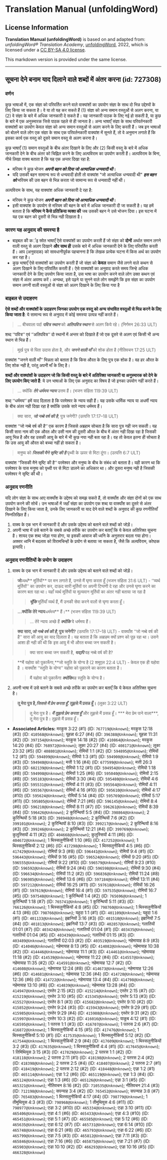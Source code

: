 # Translation Manual (unfoldingWord)

## License Information

**Translation Manual (unfoldingWord)** is based on and adapted from: _unfoldingWord® Translation Academy_, [unfoldingWord](https://unfoldingword.org/utw), 2022, which is licensed under a [CC BY-SA 4.0 license](https://creativecommons.org/licenses/by-sa/4.0/legalcode.en).

This markdown version is provided under the same license.



--------------------------------

## सूचना देने बनाम याद दिलाने वाले शब्दों में अंतर करना (id: 727308)

### वर्णन

कुछ भाषाओं में, एक संज्ञा को परिवर्तित करने वाले वाक्यांशों का उपयोग संज्ञा के साथ दो भिन्न उद्देश्यों के लिए किया जा सकता है। वे या तो यह कर सकते हैं (1\) संज्ञा को अन्य समान वस्तुओं से अलग करना, या (2\) वे संज्ञा के बारे में अधिक जानकारी दे सकते हैं। यह जानकारी पाठक के लिए नई हो सकती है, या कुछ के बारे में एक अनुस्मारक जिसे पाठक पहले से ही जानता है। अन्य भाषाएँ संज्ञा के साथ परिवर्तनकारी वाक्यांशों का उपयोग केवल संज्ञा को अन्य समान वस्तुओं से अलग करने के लिए करती हैं। जब इन भाषाओं को बोलने वाले लोग एक संज्ञा के साथ एक परिवर्तनकारी वाक्यांश में सुनते हैं, तो वे अनुमान लगाते हैं कि इसका कार्य एक वस्तु को दूसरे समान वस्तु से अलग करना है।

कुछ भाषाएँ (1\) समान वस्तुओं के बीच अंतर दिखाने के लिए और (2\) किसी वस्तु के बारे में अधिक जानकारी देने के बीच अंतर को चिह्नित करने के लिए अल्पविराम का उपयोग करती हैं। अल्पविराम के बिना, नीचे लिखा वाक्य बताता है कि यह एक अन्तर दिखा रहा है:

* मरियम ने कुछ भोजन ***अपनी बहन को दिया जो अत्याधिक धन्यवादी थी***।
* यदि उसकी बहन सामान्य रूप से धन्यवादी होती तो वाक्यांश "जो अत्याधिक धन्यवादी थी" ***इस बहन को*** मरियम की उस बहन से भिन्न करता जो सामान्य रूप से धन्यवादी नहीं थी।

अल्पविराम के साथ, यह वाक्यांश अधिक जानकारी दे रहा है:

* मरियम ने कुछ भोजन ***अपनी बहन को दिया जो अत्याधिक धन्यवादी थी***।
* इसी वाक्यांश के उपयोग से मरियम की बहन के बारे में अधिक जानकारी दी जा सकती है। यह हमें बताता है कि **मरियम ने कैसे प्रतिक्रिया व्यक्त की** जब उसकी बहन ने उसे भोजन दिया। इस घटना में यह एक बहन को दूसरी से भिन्न नही दिखाता है।

### कारण यह अनुवाद की समस्या है

* बाइबल की कर्इ स्रोत भाषाएँ ऐसे वाक्यांशों का उपयोग करती हैं जो संज्ञा को **दोनों** अर्थात समान लगने वाली वस्तु से अलग दिखाने **और साथ ही** उसके बारे में अधिक जानकारी देने के लिए परिवर्तित करती हैं। आप (अनुवादक) को सावधानीपूर्वक पहचानना है कि लेखक प्रत्येक घटना में किस अर्थ का उपयोग कर रहा है।
* कुछ भाषाएँ ऐसे वाक्यांशों का उपयोग करती हैं जो संज्ञा को **केवल** समान जैसे लगने वाले कथन से अलग दिखाने के लिए परिवर्तित करती हैं। ऐसे वाक्यांशों का अनुवाद करते समय जिन्हे अधिक जानकारी देने के लिए उपयोग किया जाता है, उस भाषा का उपयोग करने वाले लोग उक्त कथन एवं संज्ञा में अंतर अवश्य करें। अन्यथा, इसे पढ़ने या सुनने वाले लोग समझेंगे कि इस संज्ञा का उपयोग समान लगनी वाली वस्तुओं से संज्ञा को अलग दिखाने के लिए किया गया है

### बाइबल से उदाहरण

**ऐसे शब्दों और वाक्यांशों के उदाहरण जिनका उपयोग एक वस्तु को अन्य संभावित वस्तुओं से भिन्न करने के लिए किया जाता है**: ये सामान्य रूप से अनुवाद में कोई समस्या उत्पन्न नहीं करते हैं।

> … बीचवाला पर्दा ***पवित्र स्थान*** को ***अतिपवित्र स्थान*** से अलग किये रहे। (निर्गमन 26:33 ULT)

शब्द ‘‘पवित्र‘‘ एवं ‘‘अतिपवित्र‘‘ दो स्थानों में अन्तर को दिखाते हैं जो एक दूसरे से अलग एवं किसी भी अन्य स्थान से भिन्न हैं।

> मूर्ख पुत्र से पिता उदास होता है, और ***जनने वाली माँ*** को शोक होता है (नीतिवचन 17:25 ULT)

वाक्यांश "जनने वाली माँ’’ भिन्नता को बताता है कि किस औरत के लिए पुत्र एक शोक है। वह हर औरत के लिए शोक नही है, परंतु अपनी माँ के लिए है।

**शब्दों और वाक्यांशों के उदाहरण जो कि किसी वस्तु के बारे में अतिरिक्त जानकारी या अनुस्मारक को देने के लिए उपयोग किए जाते हैं**: ये उन भाषाओं के लिए एक अनुवाद का विषय है जो इनका उपयोग नहीं करते हैं।

> … क्योंकि ***तेरे धर्ममय न्याय*** उत्तम हैं। (भजन संहिता 119:39 ULT)

शब्द ‘‘धर्ममय’’ हमें याद दिलाता है कि परमेश्वर के न्याय सही हैं। यह उसके धार्मिक न्याय या अधर्मी न्याय के बीच अंतर नही दिखा रहा है क्योंकि उसके सारे न्याय धर्ममय हैं।

> क्या सारा, ***जो नब्बे वर्ष की है***, पुत्र जनेगी? (उत्पत्ति 17:17–18 ULT)

वाक्यांश ‘‘जो नब्बे वर्ष की है’’ एक कारण है जिससे अब्रहाम सोचता है कि सारा पुत्र नही जन सकती। यह किसी सारा नाम की एक औरत और उसी नाम की दूसरी औरत के बीच में अंतर नही दिखा रहा है जिसकी आयु भिन्न है और वह उसकी आयु के बारे में भी कुछ नया नही बता रहा है। वह तो केवल इतना ही सोचता है कि उस आयु की औरत को बच्चा नहीं हो सकता है।

> मनुष्य को ***जिसकी मैने सृष्टि की है*** पृथ्वी के ऊपर से मिटा दूंगा। (उत्पत्ति 6:7 ULT)

वाक्यांश ‘‘जिसकी मैने सृष्टि की है’’ परमेश्वर और मनुष्य के बीच के संबंध को बताता है। यही कारण था कि परमेश्वर के पास मनुष्य को पृथ्वी पर से मिटा डालने का अधिकार था। और दूसरा मनुष्य नही है जिसकी परमेश्वर ने सृष्टि की थी।

### अनुवाद रणनीति

यदि लोग संज्ञा के साथ आए वाक्याँश के उद्देश्य को समझ सकते हैं, तो वाक्याँश और संज्ञा दोनों को एक साथ उपयोग करने की सोचें। उन भाषाओं में जहाँ संज्ञा का उपयोग एक शब्द या वाक्याँश का दूसरे से अंतर दिखाने के लिए किया जाता है, उनके लिए जानकारी या याद देने वाले शब्दों के अनुवाद की कुछ रणनीतियाँ निम्नलिखित हैं।

1. वाक्य के एक भाग में जानकारी दें और उसके उद्देश्य को बताने वाले शब्दों को जोड़ें।
2. अपनी भाषा में उसे बताने के सबसे अच्छे तरीके का उपयोग कर बताएँ कि ये केवल अतिरिक्त सूचना है। शायद एक शब्द जोड़ा गया होगा, या इसकी आवाज की ध्वनि के अनुसरार बदला गया होगा। अक्सर ध्वनि में बदलाव को विरामचिन्हों के प्रयोग से बताया जा सकता है, जैसे कि अल्पविराम, कोष्ठक इत्यादि।

### अनुवाद रणनीतियों के प्रयोग के उदाहरण

1. वाक्य के एक भाग में जानकारी दें और उसके उद्देश्य को बताने वाले शब्दों को जोड़ें।

> **जो***व्यर्थ*\*\* मूर्तियों\*\* पर मन लगाते हैं, उनसे मैं घृणा करता हूँ (भजन संहिता 31:6 ULT) \- ‘‘व्यर्थ मूर्तियों’’ का उपयोग कर, दाऊद सारी मूर्तियों पर अपनी टिप्पणी दे रहा और उनसे घृणा करने का कारण बता रहा था। यहाँ व्यर्थ मूर्तियों या मूल्यवान मूर्तियों का अंतर नही बताया जा रहा है
> 
> 
> > ***चूँकि*** मूर्तियाँ व्यर्थ हैं, मैं उनकी सेवा करने वालों से घृणा करता हूँ।

> **...क्योंकि तेरे न्याय***धर्ममय*\*\* हैं।\*\* (भजन संहिता 119:39 ULT)
> 
> 
> > ... तेरे न्याय अच्छे हैं ***क्योंकि*** वे धर्ममय हैं।

> **क्या सारा,*जो नब्बे वर्ष की है*, पुत्र जनेगी?** (उत्पत्ति 17:17–18 ULT) \- वाक्याँश ‘‘जो नब्बे वर्ष की है’’ सारा की आयु का याद दिलाता है। यह बताता है कि अब्राहम क्यों प्रश्न को पूछ रहा था। उसने आशा ही नही की थी कि इस आयु में भी औरत बच्चा जन सकती है।
> 
> 
> > क्या सारा बच्चा जन सकती है, ***यद्यपि*** वह नब्बे वर्ष की है?

> \*\*मैं यहोवा को पुकारूँगा,\*\*जो स्तुति के योग्य है (2 शमूएल 22:4 ULT) \- केवल एक ही यहोवा है । वाक्याँश ‘‘स्तुति के योग्य’’ यहोवा को पुकारने का कारण बताता है।
> 
> 
> > मैं यहोवा को पुकारूँगा ***क्योंकि***वह स्तुति के योग्य है।

2. अपनी भाषा में उसे बताने के सबसे अच्छे तरीके का उपयोग कर बताएँ कि ये केवल अतिरिक्त सूचना है।

> **तू मेरा पुत्र है,*जिससे मैं प्रेम करता हूँ*. तुझसे मैं प्रसन्न हूँ।** (लूका 3:22 ULT)
> 
> 
> > तू मेरा पुत्र है। ***मैं तुझसे प्रेम करता हूँ*** और तुझसे मैं प्रसन्न हूँ। \*\*\* मेरा प्रेम पाने वाला\*\*\*, तू मेरा पुत्र है। तुझसे मैं प्रसन्न हूँ।

* **Associated Articles:** मरकुस 3:22 (#1) (ID: `767719@Unknown`); मरकुस 12:18 (#3) (ID: `410568@Unknown`); यूहन्ना 6:27 (#4) (ID: `396388@Unknown`); यूहन्ना 11:31 (#2) (ID: `397154@Unknown`); मरकुस 14:18 (#2) (ID: `410864@Unknown`); मरकुस 14:20 (#4) (ID: `768972@Unknown`); लूका 20:27 (#4) (ID: `408171@Unknown`); लूका 23:32 (#5) (ID: `408801@Unknown`); रोमियों 1:1 (#2) (ID: `594895@Unknown`); रोमियों 1:2 (#1) (ID: `594899@Unknown`); रोमियो 1:3 (#1) (ID: `594900@Unknown`); रोमियो 1:9 (#3) (ID: `594940@Unknown`); मत्ती 1:16 (#4) (ID: `677599@Unknown`); मत्ती 26:3 (#3) (ID: `682139@Unknown`); रोमियो 1:12 (#1) (ID: `594954@Unknown`); रोमियो 1:18 (#8) (ID: `594998@Unknown`); रोमियों 1:25 (#6) (ID: `595040@Unknown`); रोमियों 2:15 (#8) (ID: `595183@Unknown`); रोमियों 3:30 (#4) (ID: `595480@Unknown`); रोमियों 4:6 (#5) (ID: `595531@Unknown`); रोमियों 4:11 (#3) (ID: `595564@Unknown`); रोमियों 4:11 (#6) (ID: `595567@Unknown`); रोमियों 4:16 (#10) (ID: `595610@Unknown`); रोमियों 4:17 (#10) (ID: `595624@Unknown`); रोमियों 5:14 (#4) (ID: `595769@Unknown`); रोमियों 5:17 (#11) (ID: `595805@Unknown`); रोमियों 7:21 (#6) (ID: `596145@Unknown`); रोमियों 8:4 (#6) (ID: `596210@Unknown`); रोमियों 8:11 (#7) (ID: `596261@Unknown`); रोमियों 8:39 (#4) (ID: `596426@Unknown`); 2 कुरिन्थियों 5:5 (#4) (ID: `398864@Unknown`); 2 कुरिन्थियों 5:18 (#3) (ID: `398948@Unknown`); 2 कुरिन्थियों 7:6 (#2) (ID: `399101@Unknown`); 2 कुरिन्थियों 8:10 (#3) (ID: `399217@Unknown`); 2 कुरिन्थियों 8:16 (#3) (ID: `399246@Unknown`); 2 कुरिन्थियों 12:21 (#4) (ID: `399769@Unknown`); कुलुस्सियों 4:11 (#2) (ID: `404668@Unknown`); कुलुस्सियों 4:11 (#6) (ID: `404672@Unknown`); 1 थिस्सलुनीकियों 1:10 (#6) (ID: `417252@Unknown`); 1 थिस्सलुनीकियों 2:12 (#6) (ID: `417298@Unknown`); 1 थिस्सलुनीकियों 4:5 (#6) (ID: `417429@Unknown`); रोमियों 9:3 (#8) (ID: `596441@Unknown`); रोमियों 9:4 (#1) (ID: `596443@Unknown`); रोमियों 9:16 (#5) (ID: `596524@Unknown`); रोमियों 9:20 (#5) (ID: `596555@Unknown`); रोमियों 9:22 (#10) (ID: `596579@Unknown`); रोमियों 9:23 (#10) (ID: `596592@Unknown`); रोमियों 9:24 (#4) (ID: `596598@Unknown`); रोमियों 9:30 (#4) (ID: `596634@Unknown`); रोमियों 11:2 (#2) (ID: `596836@Unknown`); रोमियों 11:24 (#8) (ID: `596985@Unknown`); रोमियों 13:6 (#6) (ID: `597184@Unknown`); रोमियों 13:11 (#4) (ID: `597212@Unknown`); रोमियों 16:25 (#11) (ID: `597618@Unknown`); रोमियों 16:26 (#1) (ID: `597619@Unknown`); रोमियों 16:4 (#1) (ID: `597535@Unknown`); रोमियों 16:7 (#5) (ID: `597548@Unknown`); 1 कुरिन्थियों 1:4 (#2) (ID: `765696@Unknown`); 1 कुरिन्थियों 1:18 (#7) (ID: `765741@Unknown`); 1 कुरिन्थियों 5:11 (#3) (ID: `766126@Unknown`); 1 थिस्सलुनीकियों 4:8 (#5) (ID: `798760@Unknown`); 1 थिस्सलुनीकियों 4:13 (#6) (ID: `798766@Unknown`); यहूदा 1:1 (#1) (ID: `401109@Unknown`); यहूदा 1:6 (#1) (ID: `401133@Unknown`); इब्रानियों 3:16 (#3) (ID: `401510@Unknown`); इब्रानियों 7:5 (#4) (ID: `401813@Unknown`); इब्रानियों 13:7 (#3) (ID: `402857@Unknown`); गलातियों 01:01 (#7) (ID: `403424@Unknown`); गलातियों 01:04 (#1) (ID: `403435@Unknown`); गलातियों 01:04 (#5) (ID: `403439@Unknown`); गलातियों 01:15 (#3) (ID: `403489@Unknown`); गलातियों 02:03 (#2) (ID: `403519@Unknown`); नहेमायाह 8:9 (#3) (ID: `414046@Unknown`); नहेमायाह 8:13 (#5) (ID: `414082@Unknown`); नहेमायाह 10:38 (#2) (ID: `414446@Unknown`); नहेमायाह 11:1 (#3) (ID: `414461@Unknown`); नहेमायाह 11:18 (#2) (ID: `414539@Unknown`); नहेमायाह 11:22 (#4) (ID: `414557@Unknown`); नहेमायाह 11:35 (#2) (ID: `414591@Unknown`); नहेमायाह 12:7 (#2) (ID: `414608@Unknown`); नहेमायाह 12:24 (#8) (ID: `414673@Unknown`); नहेमायाह 12:26 (#6) (ID: `414681@Unknown`); नहेमायाह 12:36 (#4) (ID: `414720@Unknown`); नहेमायाह 12:36 (#6) (ID: `414722@Unknown`); नहेमायाह 13:4 (#4) (ID: `414798@Unknown`); नहेमायाह 13:10 (#8) (ID: `414839@Unknown`); नहेमायाह 13:28 (#4) (ID: `414947@Unknown`); एस्तेर 2:15 (#2) (ID: `415214@Unknown`); एस्तेर 2:15 (#7) (ID: `415219@Unknown`); एस्तेर 3:10 (#5) (ID: `415345@Unknown`); एस्तेर 5:13 (#3) (ID: `415527@Unknown`); एस्तेर 8:1 (#3) (ID: `415682@Unknown`); एस्तेर 9:10 (#2) (ID: `415852@Unknown`); एस्तेर 9:24 (#3) (ID: `415943@Unknown`); एस्तेर 9:29 (#1) (ID: `415985@Unknown`); एस्तेर 9:29 (#4) (ID: `415988@Unknown`); एस्तेर 9:31 (#2) (ID: `415997@Unknown`); एस्तेर 10:3 (#2) (ID: `416016@Unknown`); याकूब 4:12 (#1) (ID: `416595@Unknown`); 1 पतरस 1:1 (#3) (ID: `416707@Unknown`); 1 पतरस 2:6 (#7) (ID: `416872@Unknown`); 1 थिस्सलुनीकियों 4:15 (#5) (ID: `417476@Unknown`); 1 थिस्सलुनीकियों 5:10 (#1) (ID: `417535@Unknown`); 1 थिस्सलुनीकियों 5:12 (#2) (ID: `417544@Unknown`); 1 थिस्सलुनीकियों 2:9 (#4) (ID: `417609@Unknown`); 1 थिस्सलुनीकियों 3:2 (#3) (ID: `417635@Unknown`); 1 थिस्सलुनीकियों 4:4 (#1) (ID: `417645@Unknown`); 1 तिमिथियुस 3:15 (#3) (ID: `417829@Unknown`); 2 पतरस 1:1 (#2) (ID: `418118@Unknown`); 2 पतरस 2:11 (#1) (ID: `418198@Unknown`); 2 पतरस 2:4 (#2) (ID: `418398@Unknown`); 2 पतरस 2:5 (#4) (ID: `418407@Unknown`); 2 पतरस 2:7 (#1) (ID: `418419@Unknown`); 2 पतरस 2:12 (#2) (ID: `418448@Unknown`); एज्रा 1:2 (#1) (ID: `465114@Unknown`); एज्रा 1:2 (#6) (ID: `465119@Unknown`); एज्रा 1:3 (#4) (ID: `465124@Unknown`); एज्रा 1:3 (#6) (ID: `465126@Unknown`); एज्रा 3:1 (#5) (ID: `465321@Unknown`); नीतिवचन 8:16 (#2) (ID: `710535@Unknown`); नीतिवचन 21:4 (#3) (ID: `712198@Unknown`); सपन्याह 3:4 (#2) (ID: `765452@Unknown`); सपन्याह 3:8 (#7) (ID: `765483@Unknown`); 1 थिस्सलुनीकियों 4:17 (#4) (ID: `798779@Unknown`); 1 तीमुथियुस 4:3 (#3) (ID: `798968@Unknown`); 1 तीमुथियुस 4:6 (#11) (ID: `798977@Unknown`); एज्रा 3:2 (#10) (ID: `465334@Unknown`); एज्रा 3:10 (#11) (ID: `465406@Unknown`); एज्रा 4:1 (#6) (ID: `465433@Unknown`); एज्रा 4:3 (#10) (ID: `465451@Unknown`); एज्रा 5:1 (#7) (ID: `465585@Unknown`); एज्रा 5:12 (#6) (ID: `465635@Unknown`); एज्रा 6:12 (#7) (ID: `465731@Unknown`); एज्रा 6:14 (#10) (ID: `465748@Unknown`); एज्रा 6:21 (#8) (ID: `465793@Unknown`); एज्रा 6:22 (#6) (ID: `465799@Unknown`); एज्रा 7:5 (#3) (ID: `465812@Unknown`); एज्रा 7:11 (#3) (ID: `465846@Unknown`); एज्रा 7:16 (#6) (ID: `465875@Unknown`); एज्रा 7:21 (#7) (ID: `465903@Unknown`); एज्रा 10:10 (#2) (ID: `466293@Unknown`); एज्रा 10:16 (#5) (ID: `466328@Unknown`)

